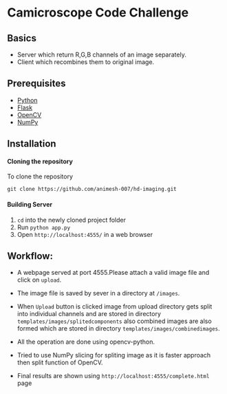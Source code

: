 # Camicroscope Code Challenge

## Basics

* Server which return R,G,B channels of an image separately.
* Client which recombines them to original image.

## Prerequisites 

* [Python](https://www.python.org/)
* [Flask](https://palletsprojects.com/p/flask/)
* [OpenCV](https://opencv.org/)
* [NumPy](https://numpy.org/)


## Installation

#### Cloning the repository

To clone the repository

```
git clone https://github.com/animesh-007/hd-imaging.git
```

#### Building Server

1. `cd` into the newly cloned project folder
2. Run `python app.py`
3. Open `http://localhost:4555/` in a web browser


## Workflow:
* A webpage served at port 4555.Please attach a valid image file and click on `upload`.
* The image file is saved by sever in a directory at `/images`.
* When `Upload` button is clicked image from upload directory gets split into individual channels and are stored in directory `templates/images/splitedcomponents` also combined images are also formed which are stored in directory `templates/images/combinedimages`.

* All the operation are done using opencv-python.

* Tried to use NumPy slicing for spliting image as it is faster approach then split function of OpenCV.

* Final results are shown using `http://localhost:4555/complete.html` page
